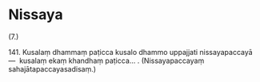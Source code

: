 

# Nissaya






(7.)

141\. Kusalaṃ dhammaṃ paṭicca kusalo dhammo uppajjati nissayapaccayā—  kusalaṃ ekaṃ khandhaṃ paṭicca… . (Nissayapaccayaṃ sahajātapaccayasadisaṃ.)



